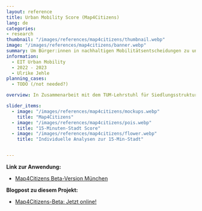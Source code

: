 ```yaml
---
layout: reference
title: Urban Mobility Score (Map4Citizens)
lang: de
categories:
- research
thumbnail: "/images/references/map4citizens/thumbnail.webp"
image: "/images/references/map4citizens/banner.webp"
summary: Um Bürger:innen in nachhaltigen Mobilitätsentscheidungen zu unterstützen, wurde ein BürgerGIS zum Thema 15-Minuten-Stadt entwickelt.
information:
  - EIT Urban Mobility
  - 2022 - 2023
  - Ulrike Jehle
planning_cases:
  - TODO (/not needed?)

overview: In Zusammenarbeit mit dem TUM-Lehrstuhl für Siedlungsstruktur und Verkehrsplanung und Humankind haben wir das BürgerGIS "Map4Citizens" entwickelt. Ziel des dreimonatigen Projekts war es, die Informationslücke zwischen Bürger:innen und Planer:innen zu schließen, indem wir Daten öffnen und zuverlässige und leicht verständliche Mobilitätsanalysen für Alle bereitstellen. Im Rahmen unseres Projekts haben wir eine mobilfähige, webbasierte Anwendung entwickelt, mit der sich die Nutzer:innen schnell einen Überblick über wichtige mobilitätsbezogene Parameter in ihrer Stadt und ihrem Viertel verschaffen können. 

slider_items:
  - image: "/images/references/map4citizens/mockups.webp"
    title: "Map4Citizens"
  - image: "/images/references/map4citizens/pois.webp"
    title: "15-Minuten-Stadt Score"
  - image: "/images/references/map4citizens/flower.webp"
    title: "Individuelle Analysen zur 15-Min-Stadt"


---
```


**Link zur Anwendung:**
- [Map4Citizens Beta-Version München](https://citizens.plan4better.de/ "Map4Citizens Beta-Version München")


**Blogpost zu diesem Projekt:**
- [Map4Citizens-Beta: Jetzt online!](../../posts/2023-01-02-map4citizensde/ "Map4Citizens-Beta: Jetzt online!")